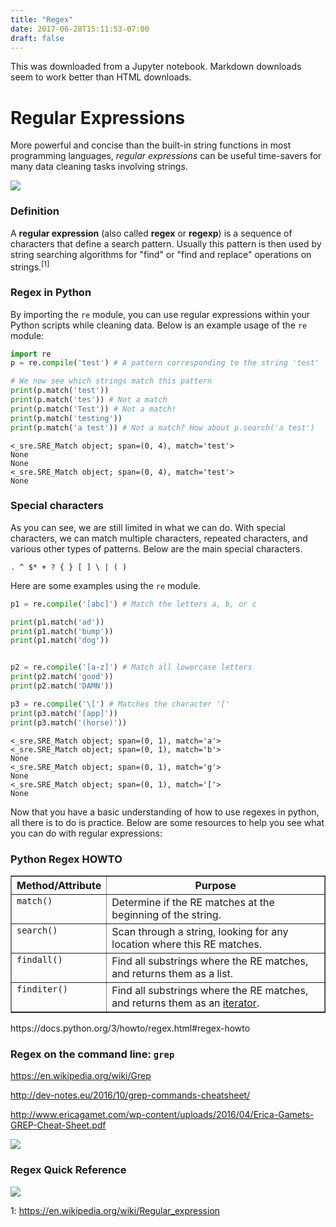 ```yaml
---
title: "Regex"
date: 2017-06-28T15:11:53-07:00
draft: false
---
```

This was downloaded from a Jupyter notebook. Markdown downloads seem to work
better than HTML downloads.

# Regular Expressions

More powerful and concise than the built-in string functions in most programming languages, *regular expressions* can be useful time-savers for many data cleaning tasks involving strings.

<img src="https://qph.ec.quoracdn.net/main-qimg-5eec634fc9c788ba16e4479a914681a9">

### Definition

A __regular expression__ (also called __regex__ or __regexp__) is a sequence of characters that define a search pattern. Usually this pattern is then used by string searching algorithms for "find" or "find and replace" operations on strings.<sup>[1]</sup>

### Regex in Python

By importing the `re` module, you can use regular expressions within your Python scripts while cleaning data. Below is an example usage of the `re` module:


```python
import re
p = re.compile('test') # A pattern corresponding to the string 'test'

# We now see which strings match this pattern
print(p.match('test'))
print(p.match('tes')) # Not a match
print(p.match('Test')) # Not a match!
print(p.match('testing'))
print(p.match('a test')) # Not a match? How about p.search('a test')
```

    <_sre.SRE_Match object; span=(0, 4), match='test'>
    None
    None
    <_sre.SRE_Match object; span=(0, 4), match='test'>
    None


### Special characters

As you can see, we are still limited in what we can do. With special characters, we can match multiple characters, repeated characters, and various other types of patterns. Below are the main special characters.
    
`. ^ $* + ? { } [ ] \ | ( )`
    
Here are some examples using the `re` module.


```python
p1 = re.compile('[abc]') # Match the letters a, b, or c

print(p1.match('ad'))
print(p1.match('bump'))
print(p1.match('dog'))


p2 = re.compile('[a-z]') # Match all lowercase letters
print(p2.match('good'))
print(p2.match('DAMN'))

p3 = re.compile('\[') # Matches the character '['
print(p3.match('[app]'))
print(p3.match('(horse)'))
```

    <_sre.SRE_Match object; span=(0, 1), match='a'>
    <_sre.SRE_Match object; span=(0, 1), match='b'>
    None
    <_sre.SRE_Match object; span=(0, 1), match='g'>
    None
    <_sre.SRE_Match object; span=(0, 1), match='['>
    None


Now that you have a basic understanding of how to use regexes in python, all there is to do is practice. Below are some resources to help you see what you can do with regular expressions:

### Python Regex HOWTO

<table border="1" class="docutils">
<colgroup>
<col width="28%">
<col width="72%">
</colgroup>
<thead valign="bottom">
<tr class="row-odd"><th class="head">Method/Attribute</th>
<th class="head">Purpose</th>
</tr>
</thead>
<tbody valign="top">
<tr class="row-even"><td><code class="docutils literal"><span class="pre">match()</span></code></td>
<td>Determine if the RE matches at the beginning
of the string.</td>
</tr>
<tr class="row-odd"><td><code class="docutils literal"><span class="pre">search()</span></code></td>
<td>Scan through a string, looking for any
location where this RE matches.</td>
</tr>
<tr class="row-even"><td><code class="docutils literal"><span class="pre">findall()</span></code></td>
<td>Find all substrings where the RE matches, and
returns them as a list.</td>
</tr>
<tr class="row-odd"><td><code class="docutils literal"><span class="pre">finditer()</span></code></td>
<td>Find all substrings where the RE matches, and
returns them as an <a class="reference internal" href="../glossary.html#term-iterator"><span class="xref std std-term">iterator</span></a>.</td>
</tr>
</tbody>
</table>
https://docs.python.org/3/howto/regex.html#regex-howto

### Regex on the command line: `grep`
https://en.wikipedia.org/wiki/Grep

http://dev-notes.eu/2016/10/grep-commands-cheatsheet/

http://www.ericagamet.com/wp-content/uploads/2016/04/Erica-Gamets-GREP-Cheat-Sheet.pdf

<img src= "http://www.ericagamet.com/wp-content/uploads/2016/04/Erica-Gamets-GREP-Cheat-Sheet.pdf">

### Regex Quick Reference
<img src = https://s-media-cache-ak0.pinimg.com/originals/5f/91/a2/5f91a29d8276e29e058df23e4d9c51da.png>

1: https://en.wikipedia.org/wiki/Regular_expression
